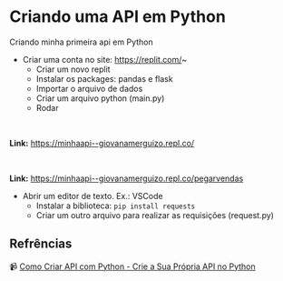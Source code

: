 # Criando uma API em Python
Criando minha primeira api em Python
- Criar uma conta no site: https://replit.com/~
    - Criar um novo replit
    - Instalar os packages: pandas e flask
    - Importar o arquivo de dados
    - Criar um arquivo python (main.py)
    - Rodar
<br>

**Link:** https://minhaapi--giovanamerguizo.repl.co/

<br>

**Link:** https://minhaapi--giovanamerguizo.repl.co/pegarvendas

- Abrir um editor de texto. Ex.: VSCode
    - Instalar a biblioteca: `pip install requests`
    - Criar um outro arquivo para realizar as requisições (request.py)

## Refrências
:video_camera: [Como Criar API com Python - Crie a Sua Própria API no Python](https://youtu.be/WWVEymSt1iI)